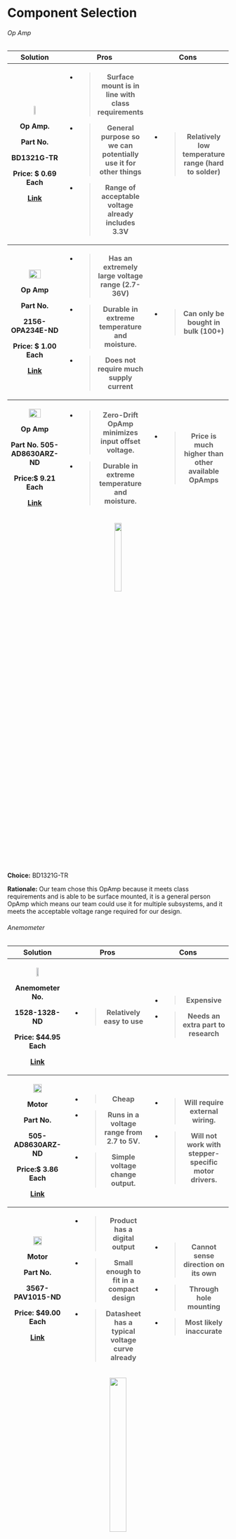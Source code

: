 
<h1>Component Selection</h1>

 <h6>Op Amp</h6>

<table>
<colgroup>
<col style="width: 20%" />
<col style="width: 20%" />
<col style="width: 20%" />
</colgroup>
<thead>
<tr class="header">
<th><strong>Solution</strong></th>
<th><strong>Pros</strong></th>
<th><strong>Cons</strong></th>
</tr>
<tr class="odd">
<th><p><img src="image" style="width20%;height:20%" /></p>
<p>Op Amp.</p>
<p>Part <strong>No.</strong></p>
<p>BD1321G-TR</p>
<p><strong>Price</strong>: $ 0.69 Each</p>
<p><a href="https://www.digikey.com/en/products/detail/rohm-semiconductor/BD1321G-TR/5720856?s=N4IgTCBcDaIEIBECMBmMSDiBaAKgJRAF0BfIA"><u>Link</u></a></p></th>
<th><ul>
<li><blockquote>
<p>Surface mount is in line with class requirements</p>
</blockquote></li>
<li><blockquote>
<p>General purpose so we can potentially use it for other things</p>
</blockquote></li>
<li><blockquote>
<p>Range of acceptable voltage already includes 3.3V</p>
</blockquote></li>
</ul></th>
<th><ul>
<li><blockquote>
<p>Relatively low temperature range (hard to solder)
</p>
</blockquote></li>
</ul></th>
</tr>
<tr class="header">
<th><p><img src="image" style="width:50%;height:50%" /></p>
<p>Op Amp</p>
<p>Part <strong>No.</strong></p>
<p>2156-OPA234E-ND</p>
<p><strong>Price</strong>: $ 1.00 Each</p>
<p><a href="https://www.digikey.com/en/products/detail/rochester-electronics-llc/OPA234E/12602361"><u>Link</u></a></p></th>
<th><ul>
<li><blockquote>
<p>Has an extremely large voltage range (2.7-36V)</p>
</blockquote></li>
<li><blockquote>
<p>Durable in extreme temperature and moisture.</p>
</blockquote></li>
<li><blockquote>
<p>Does not require much supply current</p>
</blockquote></li>
</ul></th>
<th><ul>
<li><blockquote>
<p>Can only be bought in bulk (100+)</p>
</blockquote></li>
</ul></th>
</tr>
<tr class="odd">
<th><p><img src="image" style="width:50%;height:50%" /></p>
<p>Op Amp</p>
<p>Part <strong>No.</strong> 505-AD8630ARZ-ND</p>
<p><strong>Price</strong>:$ 9.21 Each</p>
<p><a href="https://www.digikey.com/en/products/detail/analog-devices-inc/AD8630ARZ/998043"><u>Link</u></a></p></th>
<th><ul>
<li><blockquote>
<p>Zero-Drift OpAmp minimizes input offset voltage.</p>
</blockquote></li>
<li><blockquote>
<p>Durable in extreme temperature and moisture.</p>
</blockquote></li>

</ul></th>
<th><ul>
<li><blockquote>
<p>Price is much higher than other available OpAmps</p>
</blockquote></li>
</ul></th>
</tr>
</thead>
<tbody>
</tbody>
</table>

<figure class="image">  

<div style="text-align: center">  

<img src="image" width="20%"><br>  

</div>

</figure>

**Choice:** BD1321G-TR

**Rationale:** Our team chose this OpAmp because it meets class requirements and is able to be surface mounted, it is a general person OpAmp which means our team could use it for multiple subsystems, and it meets the acceptable voltage range required for our design. 



















 <h6>Anemometer</h6>  

<table>
<colgroup>
<col style="width: 20%" />
<col style="width: 20%" />
<col style="width: 20%" />
</colgroup>
<thead>
<tr class="header">
<th><strong>Solution</strong></th>
<th><strong>Pros</strong></th>
<th><strong>Cons</strong></th>
</tr>
<tr class="odd">
<th><p><img src="image" style="width:20%;height:20%" /></p>
<p>Anemometer <strong>No.</strong></p>
<p>1528-1328-ND</p>
<p><strong>Price</strong>: $44.95 Each</p>
<p><a href="https://www.digikey.com/en/products/detail/adafruit-industries-llc/1733/5356813?utm_adgroup=Sensors%20%26%20Transducers&utm_source=google&utm_medium=cpc&utm_campaign=Dynamic%20Search_EN_Product&utm_term=&utm_content=Sensors%20%26%20Transducers&gclid=CjwKCAiAleOeBhBdEiwAfgmXf8sIo39AlE1VwRqEgjujfe8mDJ45h0yy2RzGvRM1hHp4qsWh1zrcuRoC4A4QAvD_BwE5"><u>Link</u></a></p></th>
<th><ul>
<li><blockquote>
<p>Relatively easy to use</p>
</blockquote></li>
</ul></th>
<th><ul>
<li><blockquote>
<p>Expensive</p>
</blockquote></li>
<li><blockquote>
<p>Needs an extra part to research</p>
</blockquote></li>
</ul></th>
</tr>
<tr class="header">
<th><p><img src="image" style="width:40%;height:40%" /></p>
<p>Motor</p>
<p>Part <strong>No.</strong></p>
<p>505-AD8630ARZ-ND</p>
<p><strong>Price</strong>:$ 3.86 Each</p>
<p><a href="https://www.digikey.com/en/products/detail/analog-devices-inc/AD8630ARZ/998043"><u>Link</u></a></p></th>
<th><ul>
<li><blockquote>
<p>Cheap</p>
</blockquote></li>
<li><blockquote>
<p>Runs in a voltage range from 2.7 to 5V.</p>
</blockquote></li>
<li><blockquote>
<p>Simple voltage change output.</p>
</blockquote></li>
</ul></th>
<th><ul>
<li><blockquote>
<p>Will require external wiring.</p>
</blockquote></li>
<li><blockquote>
<p>Will not work with stepper-specific motor drivers.</p>
</blockquote></li>
</ul></th>
</tr>
<tr class="odd">
<th><p><img src="image" style="width:40%;height:40%" /></p>
<p>Motor</p>
<p>Part <strong>No</strong>.</p>
<p>3567-PAV1015-ND</p>
<p><strong>Price</strong>: $49.00 Each</p>
<p><a href="https://www.digikey.com/en/products/detail/posifa-technologies/PAV1015/14122017?s=N4IgTCBcDaIIIDsCmBbA9ipAXJAnEAugL5A"><u>Link</u></a></p></th>
<th><ul>
<li><blockquote>
<p>Product has a digital output</p>
</blockquote></li>
<li><blockquote>
<p>Small enough to fit in a compact design</p>
</blockquote></li>
<li><blockquote>
<p>Datasheet has a typical voltage curve already</p>
</blockquote></li>
</ul></th>
<th><ul>
<li><blockquote>
<p>Cannot sense direction on its own</p>
</blockquote></li>
<li><blockquote>
<p>Through hole mounting</p>
</blockquote></li>
<li><blockquote>
<p>Most likely inaccurate</p>
</blockquote></li>
</ul></th>
</tr>
</thead>
<tbody>
</tbody>
</table>

<figure class="image">  

<div style="text-align: center">  

<img src="image" width="30%"><br>  

</div>

</figure>

**Choice:** 505-AD8630ARZ-ND Motor


**Rationale:** We chose this component as it is the most realistic for this type of project. Using a motor as an anemometer is cheap and simple with a constructed wind cup. As an input, the microcontroller can use the voltage changes produced by the motor’s rotation.

 <h6>Analog to Digital Converter (ADC)</h6>    

<table>
<colgroup>
<col style="width: 20%" />
<col style="width: 20%" />
<col style="width: 20%" />
</colgroup>
<thead>
<tr class="header">
<th><strong>Solution</strong></th>
<th><strong>Pros</strong></th>
<th><strong>Cons</strong></th>
</tr>
<tr class="odd">
<th><p><img src="image="width:20%;height:20%" /></p>
<p>ADC</p>
<p>Part <strong>No.</strong></p>
<p>584-AD7858ARZ </p>
<p><strong>Price:</strong> $29.15 Each</p>
<p><a href="https://www.mouser.com/ProductDetail/Analog-Devices/AD7858ARZ?qs=%2FtpEQrCGXCztvdsnhNDaIw%3D%3D"><u>Link</u></a></p></th>
<th><ul>
<li><blockquote>
<p>Product has 4 inputs and 4 outputs</p>
</blockquote></li>
<li><blockquote>
<p>Has a supply input range (3-5V)</p>
</blockquote></li>
<li><blockquote>
<p>Uses SPI</p>
</blockquote></li>
</ul></th>
<th><ul>
<li><blockquote>
<p>Extremely moisture sensitive</p>
</blockquote></li>

</ul></th>
</tr>
<tr class="header">
<th><p><img src="image" style="width:20%;height:20%" /></p>
<p>ADC</p>
<p>Part <strong>No.</strong></p>
<p>595-ADS8924BRGET 
</p>
<p><strong>Price:</strong> $13.22 Each</p>
<p><a href="https://www.mouser.com/ProductDetail/Texas-Instruments/ADS8924BRGET?qs=osPbIpHqQ9VG6i7AYocAxg%3D%3D"><u>Link</u></a></p></th>
<th><ul>
<li><blockquote>
<p>Can withstand extreme temperature</p>
</blockquote></li>
<li><blockquote>
<p>Has a supply input range (3-5V)</p>
</blockquote></li>
<li><blockquote>
<p>Considered a “High Speed” ADC</p>
</blockquote></li>
<li><blockquote>
<p>Uses SPI</p>
</blockquote></li>
</ul></th>
<th><ul>
<li><blockquote>
<p>Has only one output channel</p>
</blockquote></li>

</ul></th>
</tr>
<tr class="odd">
<th><p><img src="image" style="width:20%;height:20%" /></p>
<p>ADCr</p>
<p>Part <strong>No.</strong></p>
<p>595-TLV1543CDW</p>
<p><strong>Price:</strong> $8.88 Each</p>
<p><a href="https://www.mouser.com/ProductDetail/Texas-Instruments/TLV1543CDW?qs=3FVjRv9mUZ8lif0mcM%252BeQg%3D%3D"><u>Link</u></a></p></th>
<th><ul>
<li><blockquote>
<p>10 bit</p>
</blockquote></li>
<li><blockquote>
<p>Extremely small</p>
</blockquote></li>
<li><blockquote>
<p>3-5.5 V input voltage</p>
</blockquote></li>
</ul></th>
<th><ul>
<li><blockquote>
<p>Single-ended input limits output to voltage differentials.</p>
</blockquote></li>
</ul></th>
</tr>
</thead>
<tbody>
</tbody>
</table>

<figure class="image">  

<div style="text-align: center">  

<img src="images" width="30%"><br>  

</div>

</figure>

**Choice:**  595-ADS8924BRGET

**Rationale:** Due to the moisture sensitivity the first option is unrealistic; another subsystem is meant to detect moisture. The single output can be worked with since the component is small and the pcb would only need to fit two or three. The only other physical contradiction to the choice would be soldering difficulty. 

<h6> Switching Voltage Regulator </h6>  

<table>
<colgroup>
<col style="width: 20%" />
<col style="width: 20%" />
<col style="width: 20%" />
</colgroup>
<thead>
<tr class="header">
<th><strong>Solution</strong></th>
<th><strong>Pros</strong></th>
<th><strong>Cons</strong></th>
</tr>
<tr class="odd">
<th><p><img src="image" style="width:20%;height:20%" /></p>
<p>Switching Voltage Regulator</p>
<p>Part <strong>No.</strong></p>
<p>LTC1502CS8-3.3#PBF</p>
<p><strong>Price</strong>:$3.42 Each</p>
<p><a href="https://www.digikey.com/en/products/detail/rochester-electronics-llc/LTC1502CS8-3-3-PBF/13496260"><u>Link</u></a></p></th>
<th><ul>
<li><blockquote>
<p>Fits most of our criteria</p>
</blockquote></li>
</ul></th>
<th><ul>
<li><blockquote>
<p>Max Input Voltage is 1.8 V</p>
</blockquote></li>
<li><blockquote>
<p>Higher Cost </p>
</blockquote></li>
</ul></th>
</tr>
<tr class="header">
<th><p><img src="image" style="width:20%;height:20%" /></p>
<p>Switching Voltage Regulator</p>
<p>Part <strong>No.</strong></p>
<p>MC7805BDTG</p>
<p><strong>Price</strong>: $0.67 Each</p>
<p><a href="https://www.digikey.com/en/products/detail/onsemi/MC7805BDTG/1481212?utm_adgroup=Integrated%20Circuits%20%28ICs%29&utm_source=google&utm_medium=cpc&utm_campaign=Shopping_Supplier_ON%20Semiconductor_0488_Co-op&utm_term=&utm_content=Integrated%20Circuits%20%28ICs%29&gclid=EAIaIQobChMIu47d_q71_AIV79uGCh1_NQgLEAQYASABEgIJd_D_BwE"><u>Link</u></a></p></th>
<th><ul>
<li><blockquote>
<p>Input Voltage max of 35V </p>
</blockquote></li>
<li><blockquote>
<p>Cheap</p>
</blockquote></li>

</ul></th>
<th><ul>
<li><blockquote>
<p>Output Voltage Minimum of 5V</p>
</blockquote></li>
<li><blockquote>
<p>Would not output 3.3 easily </p>
</blockquote></li>
</ul></th>
</tr>
<tr class="odd">
<th><p><img src="images" style="width:40%;height:40%" /></p>
<p>Switching Voltage Regulator</p>
<p>Part <strong>No.</strong> MCP1700T-3102E/TT</p>
<p><strong>Price</strong>: $0.50 Each</p>
<p><a href="https://www.mouser.com/ProductDetail/Microchip-Technology-Atmel/MCP1700T-3102E-TT?qs=uHi2%2FQoPa5DCdC3guxdHbw%3D%3D&mgh=1&gclid=EAIaIQobChMIu47d_q71_AIV79uGCh1_NQgLEAQYCCABEgIR-_D_BwE"><u>Link</u></a></p></th>
<th><ul>
<li><blockquote>
<p>Cheapest option </p>
</blockquote></li>
</ul></th>
<th><ul>
<li><blockquote>
<p>Requires an amplifier due to it only outputting 3.1Vt</p>
</blockquote></li>
</ul></th>
</tr>
</thead>
<tbody>
</tbody>
</table>
<figure class="image">  

<div style="text-align: center">  

<img src="image" width="25%"><br>  

</div>

</figure>

**Choice:** MCP1700T-3102E/TT

**Rationale:** The team chose this regulator to simplify what we have to do to meet the requirements. It was fairly difficult to find a regulator that accepts 9 volts and outputs a fixed 3.3 volts. Amplifying the output voltage would be simpler than regulating it or decreasing the input voltage by 8V. 

<h6>Motor Driver</h6> 

<table>
<colgroup>
<col style="width: 20%" />
<col style="width: 20%" />
<col style="width: 20%" />
</colgroup>
<thead>
<tr class="header">
<th><strong>Solution</strong></th>
<th><strong>Pros</strong></th>
<th><strong>Cons</strong></th>
</tr>
<tr class="odd">
<th><p><img src="images" style="width:20%;height:20%" /></p>
<p>Motor Driver</p>
<p>Part <strong>No.</strong></p>
<p>IFX9201SGAUMA1</p>
<p><strong>Price</strong>:$4.88 Each</p>
<p><a href="https://www.digikey.com/en/products/detail/infineon-technologies/IFX9201SGAUMA1/5415542"><u>Link</u></a></p></th>
<th><ul>
<li><blockquote>
<p>Cleared by graders</p>
</blockquote></li>
<li><blockquote>
<p>Available in Peralta</p>
</blockquote></li>
<li><blockquote>
<p>5-36 V input voltage</p>
</blockquote></li>
</ul></th>
<th><ul>
<li><blockquote>
<p>5V input conflicts with 3.3V input of many other components</p>
</blockquote></li>
</ul></th>
</tr>
<tr class="header">
<th><p><img src="image" style="width20%;height:20%" /></p>
<p>Motor Driver</p>
<p>Part <strong>No.</strong></p>
<p>EMC2301-1-ACZL-TR</p>
<p><strong>Price</strong>: $1.24 Each</p>
<p><a href="https://www.digikey.com/en/products/detail/microchip-technology/EMC2301-1-ACZL-TR/3872090"><u>Link</u></a></p></th>
<th><ul>
<li><blockquote>
<p>Specifically notes use with PWM pins on microcontrollers</p>
</blockquote></li>
<li><blockquote>
<p>Works with selected motor</p>
</blockquote></li>
</ul></th>
<th><ul>
<li><blockquote>
<p>3-3.6 V input voltage</p>
</blockquote></li>
<li><blockquote>
<p>6 week lead time</p>
</blockquote></li>
</ul></th>
</tr>
<tr class="odd">
<th><p><img src="image" style="width:50%;height:50%" /></p>
<p>Motor Driver</p>
<p>Part <strong>No.</strong></p>
<p>EMC2305-1-AP-TR</p>
<p><strong>Price</strong>: $2.46 Each</p>
<p><a href="https://www.digikey.com/en/products/detail/microchip-technology/EMC2305-1-AP-TR/3872093"><u>Link</u></a></p></th>
<th><ul>
<li><blockquote>
<p>16 pin</p>
</blockquote></li>
<li><blockquote>
<p>PWM based</p>
</blockquote></li>
<li><blockquote>
<p>Can be obtained in 4 weeks</p>
</blockquote></li>
</ul></th>
<th><ul>
<li><blockquote>
<p>3-3.6 V input voltage</p>
</blockquote></li>
</ul></th>
</tr>
</thead>
<tbody>
</tbody>
</table>

<figure class="image">  

<div style="text-align: center">  

<img src="image width="20%"><br>  

</div>

</figure>

**Choice:** IFX9201SGAUMA1

**Rationale:** Our team chose this motor driver as we already have access to it through the adjacent storage room. Minimal soldering will be needed to implement it in a given circuit. Also, the component’s functionality will necessitate a voltage regulator, which is included as a subsystem. This motor driver should be able to relay the PWM signal from the microcontroller with minimal effort.
 
 **Power Budget:**
<br><br>
![Pro](PowerBudget.jpg)
<br>

This is the power budget for all of our main components It shows our device is to run for 160 hours on a 9 volt battery. Meaning we have about a week of runtime.


